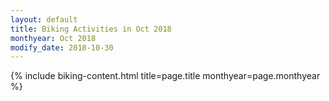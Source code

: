 ```yaml
---
layout: default
title: Biking Activities in Oct 2018
monthyear: Oct 2018
modify_date: 2018-10-30     
---
```


{% include biking-content.html title=page.title monthyear=page.monthyear %}
